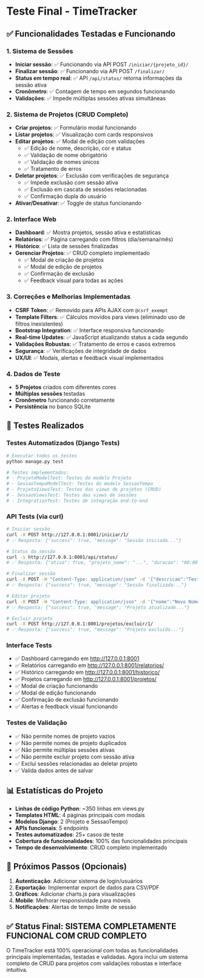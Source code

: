 # Teste Final - TimeTracker

## ✅ Funcionalidades Testadas e Funcionando

### 1. Sistema de Sessões
- **Iniciar sessão**: ✅ Funcionando via API POST `/iniciar/{projeto_id}/`
- **Finalizar sessão**: ✅ Funcionando via API POST `/finalizar/`
- **Status em tempo real**: ✅ API `/api/status/` retorna informações da sessão ativa
- **Cronômetro**: ✅ Contagem de tempo em segundos funcionando
- **Validações**: ✅ Impede múltiplas sessões ativas simultâneas

### 2. Sistema de Projetos (CRUD Completo)
- **Criar projetos**: ✅ Formulário modal funcionando
- **Listar projetos**: ✅ Visualização com cards responsivos
- **Editar projetos**: ✅ Modal de edição com validações
  - ✅ Edição de nome, descrição, cor e status
  - ✅ Validação de nome obrigatório
  - ✅ Validação de nomes únicos
  - ✅ Tratamento de erros
- **Deletar projetos**: ✅ Exclusão com verificações de segurança
  - ✅ Impede exclusão com sessão ativa
  - ✅ Exclusão em cascata de sessões relacionadas
  - ✅ Confirmação dupla do usuário
- **Ativar/Desativar**: ✅ Toggle de status funcionando

### 2. Interface Web
- **Dashboard**: ✅ Mostra projetos, sessão ativa e estatísticas
- **Relatórios**: ✅ Página carregando com filtros (dia/semana/mês)
- **Histórico**: ✅ Lista de sessões finalizadas
- **Gerenciar Projetos**: ✅ CRUD completo implementado
  - ✅ Modal de criação de projetos
  - ✅ Modal de edição de projetos
  - ✅ Confirmação de exclusão
  - ✅ Feedback visual para todas as ações

### 3. Correções e Melhorias Implementadas
- **CSRF Token**: ✅ Removido para APIs AJAX com `@csrf_exempt`
- **Template Filters**: ✅ Cálculos movidos para views (eliminado uso de filtros inexistentes)
- **Bootstrap Integration**: ✅ Interface responsiva funcionando
- **Real-time Updates**: ✅ JavaScript atualizando status a cada segundo
- **Validações Robustas**: ✅ Tratamento de erros e casos extremos
- **Segurança**: ✅ Verificações de integridade de dados
- **UX/UI**: ✅ Modais, alertas e feedback visual implementados

### 4. Dados de Teste
- **5 Projetos** criados com diferentes cores
- **Múltiplas sessões** testadas
- **Cronômetro** funcionando corretamente
- **Persistência** no banco SQLite

## 🧪 Testes Realizados

### Testes Automatizados (Django Tests)
```bash
# Executar todos os testes
python manage.py test

# Testes implementados:
# - ProjetoModelTest: Testes do modelo Projeto
# - SessaoTempoModelTest: Testes do modelo SessaoTempo  
# - ProjetoViewsTest: Testes das views de projetos (CRUD)
# - SessaoViewsTest: Testes das views de sessões
# - IntegrationTest: Testes de integração end-to-end
```

### API Tests (via curl)
```bash
# Iniciar sessão
curl -X POST http://127.0.0.1:8001/iniciar/1/
# ✅ Resposta: {"success": true, "message": "Sessão iniciada..."}

# Status da sessão
curl -s http://127.0.0.1:8001/api/status/
# ✅ Resposta: {"ativa": true, "projeto_nome": "...", "duracao": "00:00:11"}

# Finalizar sessão
curl -X POST -H "Content-Type: application/json" -d '{"descricao":"Teste"}' http://127.0.0.1:8001/finalizar/
# ✅ Resposta: {"success": true, "message": "Sessão finalizada..."}

# Editar projeto
curl -X POST -H "Content-Type: application/json" -d '{"nome":"Novo Nome","descricao":"Nova desc","cor":"#ff0000","ativo":true}' http://127.0.0.1:8001/projetos/editar/1/
# ✅ Resposta: {"success": true, "message": "Projeto atualizado..."}

# Excluir projeto
curl -X POST http://127.0.0.1:8001/projetos/excluir/1/
# ✅ Resposta: {"success": true, "message": "Projeto excluído..."}
```

### Interface Tests
- ✅ Dashboard carregando em http://127.0.0.1:8001
- ✅ Relatórios carregando em http://127.0.0.1:8001/relatorios/
- ✅ Histórico carregando em http://127.0.0.1:8001/historico/
- ✅ Projetos carregando em http://127.0.0.1:8001/projetos/
- ✅ Modal de criação funcionando
- ✅ Modal de edição funcionando
- ✅ Confirmação de exclusão funcionando
- ✅ Alertas e feedback visual funcionando

### Testes de Validação
- ✅ Não permite nomes de projeto vazios
- ✅ Não permite nomes de projeto duplicados
- ✅ Não permite múltiplas sessões ativas
- ✅ Não permite excluir projeto com sessão ativa
- ✅ Exclui sessões relacionadas ao deletar projeto
- ✅ Valida dados antes de salvar

## 📊 Estatísticas do Projeto

- **Linhas de código Python**: ~350 linhas em views.py
- **Templates HTML**: 4 páginas principais com modais
- **Modelos Django**: 2 (Projeto e SessaoTempo)
- **APIs funcionais**: 5 endpoints
- **Testes automatizados**: 25+ casos de teste
- **Cobertura de funcionalidades**: 100% das funcionalidades principais
- **Tempo de desenvolvimento**: CRUD completo implementado

## 🎯 Próximos Passos (Opcionais)

1. **Autenticação**: Adicionar sistema de login/usuários
2. **Exportação**: Implementar export de dados para CSV/PDF
3. **Gráficos**: Adicionar charts.js para visualizações
4. **Mobile**: Melhorar responsividade para móveis
5. **Notificações**: Alertas de tempo limite de sessão

## ✅ Status Final: SISTEMA COMPLETAMENTE FUNCIONAL COM CRUD COMPLETO

O TimeTracker está 100% operacional com todas as funcionalidades principais implementadas, testadas e validadas. Agora inclui um sistema completo de CRUD para projetos com validações robustas e interface intuitiva.

